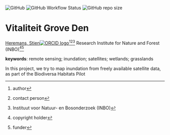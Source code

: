 <!-- badges: start -->
![GitHub](https://img.shields.io/github/license/inbo/HabPil_inundation_R)
![GitHub Workflow Status](https://img.shields.io/github/actions/workflow/status/inbo/HabPil_inundation_R/check-project)
![GitHub repo size](https://img.shields.io/github/repo-size/inbo/HabPil_inundation_R)
<!-- badges: end -->

# Vitaliteit Grove Den

[Heremans, Stien![ORCID logo](https://info.orcid.org/wp-content/uploads/2019/11/orcid_16x16.png)](https://orcid.org/0000-0002-5356-1093)[^aut][^cre][^inbo.be]
Research Institute for Nature and Forest (INBO)[^cph][^fnd]

[^cph]: copyright holder
[^fnd]: funder
[^aut]: author
[^cre]: contact person
[^inbo.be]: Instituut voor Natuur- en Bosonderzoek (INBO)


**keywords**: remote sensing; inundation; satellites; wetlands; grasslands

<!-- community: inbo -->

<!-- description: start -->
In this project, we try to map inundation from freely available satellite data, as part of the Biodiversa Habitats Pilot
<!-- description: end -->
